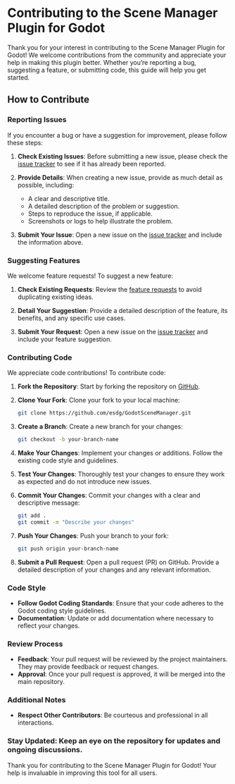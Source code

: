 # Contributing to the Scene Manager Plugin for Godot

Thank you for your interest in contributing to the Scene Manager Plugin for Godot! We welcome contributions from the community and appreciate your help in making this plugin better. Whether you’re reporting a bug, suggesting a feature, or submitting code, this guide will help you get started.

## How to Contribute

### Reporting Issues

If you encounter a bug or have a suggestion for improvement, please follow these steps:

1. **Check Existing Issues**: Before submitting a new issue, please check the [issue tracker](https://github.com/esdg/GodotSceneManager/issues) to see if it has already been reported.

2. **Provide Details**: When creating a new issue, provide as much detail as possible, including:
   - A clear and descriptive title.
   - A detailed description of the problem or suggestion.
   - Steps to reproduce the issue, if applicable.
   - Screenshots or logs to help illustrate the problem.

3. **Submit Your Issue**: Open a new issue on the [issue tracker](https://github.com/esdg/GodotSceneManager/issues) and include the information above.

### Suggesting Features

We welcome feature requests! To suggest a new feature:

1. **Check Existing Requests**: Review the [feature requests](https://github.com/esdg/GodotSceneManager/issues) to avoid duplicating existing ideas.

2. **Detail Your Suggestion**: Provide a detailed description of the feature, its benefits, and any specific use cases.

3. **Submit Your Request**: Open a new issue on the [issue tracker](https://github.com/esdg/GodotSceneManager/issues) and include your feature suggestion.

### Contributing Code

We appreciate code contributions! To contribute code:

1. **Fork the Repository**: Start by forking the repository on [GitHub](https://github.com/esdg/GodotSceneManager/fork).

2. **Clone Your Fork**: Clone your fork to your local machine:
   ```bash
   git clone https://github.com/esdg/GodotSceneManager.git
   ```
3. **Create a Branch**: Create a new branch for your changes:
    ```bash
    git checkout -b your-branch-name
    ```
    
4. **Make Your Changes**: Implement your changes or additions. Follow the existing code style and guidelines.

5. **Test Your Changes**: Thoroughly test your changes to ensure they work as expected and do not introduce new issues.

6. **Commit Your Changes**: Commit your changes with a clear and descriptive message:
    ```bash
    git add .
    git commit -m "Describe your changes"
    ```

7. **Push Your Changes**: Push your branch to your fork:
    ```bash
    git push origin your-branch-name
    ```
8. **Submit a Pull Request**: Open a pull request (PR) on GitHub. Provide a detailed description of your changes and any relevant information.

### Code Style
- **Follow Godot Coding Standards**: Ensure that your code adheres to the Godot coding style guidelines.
- **Documentation**: Update or add documentation where necessary to reflect your changes.
    
### Review Process
- **Feedback**: Your pull request will be reviewed by the project maintainers. They may provide feedback or request changes.
- **Approval**: Once your pull request is approved, it will be merged into the main repository.

### Additional Notes
- **Respect Other Contributors**: Be courteous and professional in all interactions.

### Stay Updated: Keep an eye on the repository for updates and ongoing discussions.
Thank you for contributing to the Scene Manager Plugin for Godot! Your help is invaluable in improving this tool for all users.
